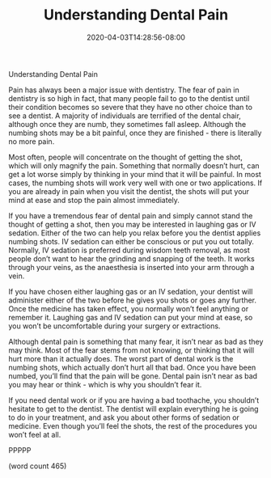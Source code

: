 ﻿---
title: "Understanding Dental Pain"
date: 2020-04-03T14:28:56-08:00
description: "Toothache and Tooth Care Tips for Web Success"
featured_image: "/images/Toothache and Tooth Care.jpg"
tags: ["Toothache and Tooth Care"]
---

Understanding Dental Pain

Pain has always been a major issue with dentistry.  The fear of pain in dentistry is so high in fact, that many people fail to go to the dentist until their condition becomes so severe that they have no other choice than to see a dentist.  A majority of individuals are terrified of the dental chair, although once they are numb, they sometimes fall asleep.  Although the numbing shots may be a bit painful, once they are finished - there is literally no more pain.

Most often, people will concentrate on the thought of getting the shot, which will only magnify the pain.  Something that normally doesn’t hurt, can get a lot worse simply by thinking in your mind that it will be painful.  In most cases, the numbing shots will work very well with one or two applications.  If you are already in pain when you visit the dentist, the shots will put your mind at ease and stop the pain almost immediately.

If you have a tremendous fear of dental pain and simply cannot stand the thought of getting a shot, then you may be interested in laughing gas or IV sedation.  Either of the two can help you relax before you the dentist applies numbing shots.  IV sedation can either be conscious or put you out totally.  Normally, IV sedation is preferred during wisdom teeth removal, as most people don’t want to hear the grinding and snapping of the teeth.  It works through your veins, as the anaesthesia is inserted into your arm through a vein.

If you have chosen either laughing gas or an IV sedation, your dentist will administer either of the two before he gives you shots or goes any further.  Once the medicine has taken effect, you normally won’t feel anything or remember it.  Laughing gas and IV sedation can put your mind at ease, so you won’t be uncomfortable during your surgery or extractions.

Although dental pain is something that many fear, it isn’t near as bad as they may think.  Most of the fear stems from not knowing, or thinking that it will hurt more than it actually does.  The worst part of dental work is the numbing shots, which actually don’t hurt all that bad.  Once you have been numbed, you’ll find that the pain will be gone.  Dental pain isn’t near as bad you may hear or think - which is why you shouldn’t fear it.

If you need dental work or if you are having a bad toothache, you shouldn’t hesitate to get to the dentist.  The dentist will explain everything he is going to do in your treatment, and ask you about other forms of sedation or medicine.  Even though you’ll feel the shots, the rest of the procedures you won’t feel at all.    

PPPPP

(word count 465)
